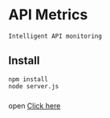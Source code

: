 # API Metrics

`Intelligent API monitoring`

## Install
```
npm install
node server.js
```
###
open [Click here](http://localhost:8080/index.html)
